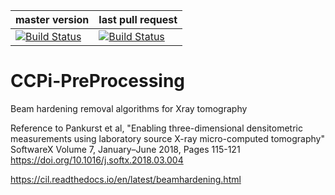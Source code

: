 | master version | last pull request |
|----------------|---------------------|
| [![Build Status](https://anvil.softeng-support.ac.uk/jenkins/buildStatus/icon?job=CILsingle/CCPi-Reconstruction)](https://anvil.softeng-support.ac.uk/jenkins/job/CILsingle/job/CCPi-Reconstruction/) | [![Build Status](https://anvil.softeng-support.ac.uk/jenkins/buildStatus/icon?job=CILsingle/CCPi-Reconstruction-dev)](https://anvil.softeng-support.ac.uk/jenkins/job/CILsingle/job/CCPi-Reconstruction-dev/) |

# CCPi-PreProcessing
Beam hardening removal algorithms for Xray tomography

Reference to Pankurst et al, "Enabling three-dimensional densitometric measurements using laboratory source X-ray micro-computed tomography" 
SoftwareX
Volume 7, January–June 2018, Pages 115-121
https://doi.org/10.1016/j.softx.2018.03.004

https://cil.readthedocs.io/en/latest/beamhardening.html
